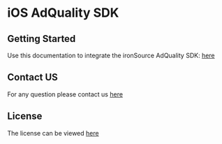 # iOS AdQuality SDK

## Getting Started
Use this documentation to integrate the ironSource AdQuality SDK: [here](https://developers.is.com/ironsource-mobile/ios/sdk-integration-guides/)


## Contact US 
For any question please contact us [here](https://ironsrc.formtitan.com/knowledge-center#/)

## License 
The license can be viewed [here](https://github.com/ironsource-mobile/iOS-adqualitysdk/blob/main/LICENSE)
